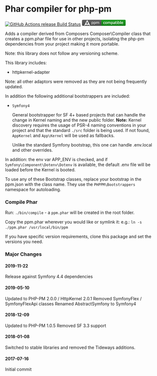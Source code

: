 # Phar compiler for php-pm

[![GitHub Actions release Build Status](https://github.com/dave-redfern/somnambulist-phppm-phar/workflows/release/badge.svg)](https://github.com/dave-redfern/somnambulist-phppm-phar/actions?query=workflow%3Arelease)
[![PPM Compatible](https://raw.githubusercontent.com/php-pm/ppm-badge/master/ppm-badge.png)](https://github.com/php-pm/php-pm)

Adds a compiler derived from Composers Composer\Compiler class that creates a ppm.phar file for use
in other projects, isolating the php-pm dependencies from your project making it more portable.

Note: this library does not follow any versioning scheme.

This library includes:

 * httpkernel-adapter
 
Note: all other adaptors were removed as they are not being frequently updated.

In addition the following additional bootstrappers are included:

 * `Symfony4`
 
   General bootstrapper for SF 4+ based projects that can handle the change in Kernel naming
   and the new public folder. **Note:** Kernel discovery requires the usage of PSR-4 naming
   conventions in your project and that the standard `./src` folder is being used. If not
   found, `AppKernel` and `App\Kernel` will be used as fallbacks.
   
   Unlike the standard Symfony bootstrap, this one can handle .env.local and other overrides.

In addition: the env var APP_ENV is checked, and if `Symfony\Component\Dotenv\Dotenv` is available,
the default .env file will be loaded before the Kernel is booted.

To use any of these Bootstrap classes, replace your bootstrap in the ppm.json with the class
name. They use the `PHPPM\Bootstrappers` namespace for autoloading.

### Compile Phar

Run: `./bin/compile` - a `ppm.phar` will be created in the root folder.

Copy the ppm.phar wherever you would like or symlink it: e.g.: `ln -s ./ppm.phar /usr/local/bin/ppm`

If you have specific version requirements, clone this package and set the versions you need.

### Major Changes

#### 2019-11-22

Release against Symfony 4.4 dependencies

#### 2019-05-10

Updated to PHP-PM 2.0.0 / HttpKernel 2.0.1
Removed SymfonyFlex / SymfonyFlexApi classes
Renamed AbstractSymfony to Symfony4

#### 2018-12-09

Updated to PHP-PM 1.0.5
Removed SF 3.3 support

#### 2018-01-08

Switched to stable libraries and removed the Tideways additions.

#### 2017-07-16

Initial commit
